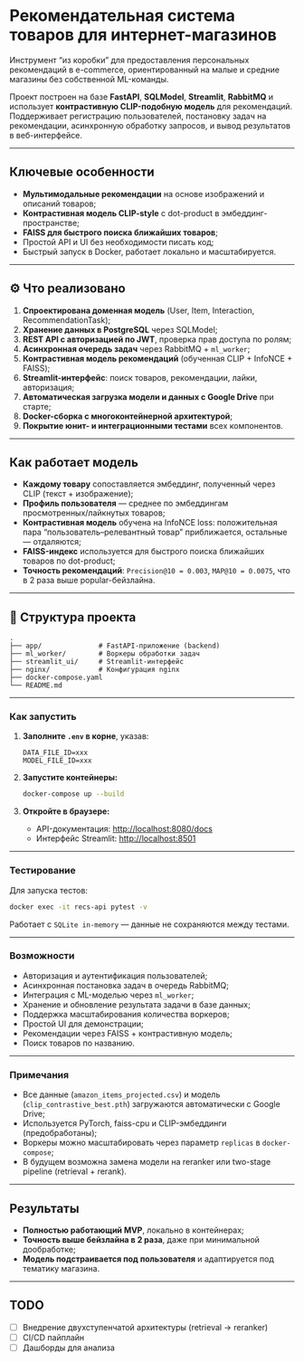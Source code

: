 # Рекомендательная система товаров для интернет-магазинов

Инструмент “из коробки” для предоставления персональных рекомендаций в e-commerce, ориентированный на малые и средние магазины без собственной ML-команды.

Проект построен на базе **FastAPI**, **SQLModel**, **Streamlit**, **RabbitMQ** и использует **контрастивную CLIP-подобную модель** для рекомендаций. Поддерживает регистрацию пользователей, постановку задач на рекомендации, асинхронную обработку запросов, и вывод результатов в веб-интерфейсе.

---

## Ключевые особенности

- **Мультимодальные рекомендации** на основе изображений и описаний товаров;
- **Контрастивная модель CLIP-style** с dot-product в эмбеддинг-пространстве;
- **FAISS для быстрого поиска ближайших товаров**;
- Простой API и UI без необходимости писать код;
- Быстрый запуск в Docker, работает локально и масштабируется.

---

## ⚙️ Что реализовано

1. **Спроектирована доменная модель** (User, Item, Interaction, RecommendationTask);
2. **Хранение данных в PostgreSQL** через SQLModel;
3. **REST API с авторизацией по JWT**, проверка прав доступа по ролям;
4. **Асинхронная очередь задач** через RabbitMQ + `ml_worker`;
5. **Контрастивная модель рекомендаций** (обученная CLIP + InfoNCE + FAISS);
6. **Streamlit-интерфейс**: поиск товаров, рекомендации, лайки, авторизация;
7. **Автоматическая загрузка модели и данных с Google Drive** при старте;
8. **Docker-сборка с многоконтейнерной архитектурой**;
9. **Покрытие юнит- и интеграционными тестами** всех компонентов.

---

## Как работает модель

- **Каждому товару** сопоставляется эмбеддинг, полученный через CLIP (текст + изображение);
- **Профиль пользователя** — среднее по эмбеддингам просмотренных/лайкнутых товаров;
- **Контрастивная модель** обучена на InfoNCE loss: положительная пара “пользователь–релевантный товар” приближается, остальные — отдаляются;
- **FAISS-индекс** используется для быстрого поиска ближайших товаров по dot-product;
- **Точность рекомендаций**: `Precision@10 = 0.003`, `MAP@10 = 0.0075`, что в 2 раза выше popular-бейзлайна.

---

## 📁 Структура проекта

```
.
├── app/              # FastAPI-приложение (backend)
├── ml_worker/        # Воркеры обработки задач
├── streamlit_ui/     # Streamlit-интерфейс
├── nginx/            # Конфигурация nginx
├── docker-compose.yaml
└── README.md
```

---

### Как запустить

1. **Заполните `.env` в корне**, указав:

   ```dotenv
   DATA_FILE_ID=xxx
   MODEL_FILE_ID=xxx
   ```

2. **Запустите контейнеры:**

   ```bash
   docker-compose up --build
   ```

3. **Откройте в браузере:**

   * API-документация: [http://localhost:8080/docs](http://localhost:8080/docs)
   * Интерфейс Streamlit: [http://localhost:8501](http://localhost:8501)

---

### Тестирование

Для запуска тестов:

```bash
docker exec -it recs-api pytest -v
```

Работает с `SQLite in-memory` — данные не сохраняются между тестами.

---

### Возможности

* Авторизация и аутентификация пользователей;
* Асинхронная постановка задач в очередь RabbitMQ;
* Интеграция с ML-моделью через `ml_worker`;
* Хранение и обновление результата задачи в базе данных;
* Поддержка масштабирования количества воркеров;
* Простой UI для демонстрации;
* Рекомендации через FAISS + контрастивную модель;
* Поиск товаров по названию.

---

### Примечания

* Все данные (`amazon_items_projected.csv`) и модель (`clip_contrastive_best.pth`) загружаются автоматически с Google Drive;
* Используется PyTorch, faiss-cpu и CLIP-эмбеддинги (предобработаны);
* Воркеры можно масштабировать через параметр `replicas` в `docker-compose`;
* В будущем возможна замена модели на reranker или two-stage pipeline (retrieval + rerank).

---

## Результаты

* **Полностью работающий MVP**, локально в контейнерах;
* **Точность выше бейзлайна в 2 раза**, даже при минимальной дообработке;
* **Модель подстраивается под пользователя** и адаптируется под тематику магазина.

---

## TODO

* [ ] Внедрение двухступенчатой архитектуры (retrieval → reranker)
* [ ] CI/CD пайплайн
* [ ] Дашборды для анализа
